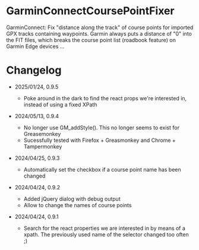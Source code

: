 # GarminConnectCoursePointFixer
GarminConnect: Fix "distance along the track" of course points for imported GPX tracks containing waypoints. Garmin always puts a distance of "0" into the FIT files, which breaks the course point list (roadbook feature) on Garmin Edge devices ...

# Changelog
- 2025/01/24, 0.9.5
  - Poke around in the dark to find the react props we're interested in, instead
    of using a fixed XPath
  
- 2024/05/13, 0.9.4
  - No longer use GM_addStyle(). This no longer seems to exist for Greasemonkey
  - Sucessfully tested with Firefox + Greasmonkey and Chrome + Tampermonkey

- 2024/04/25, 0.9.3
  - Automatically set the checkbox if a course point name has been changed
  
- 2024/04/24, 0.9.2
  - Added jQuery dialog with debug output
  - Allow to change the names of course points
  
- 2024/04/24, 0.9.1
  - Search for the react properties we are interested in by means of a xpath. The previously used name of the selector changed too often ;)
